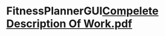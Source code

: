 # FitnessPlannerGUI[Compelete Description Of Work.pdf](https://github.com/nischay-tayal/FitnessPlannerGUI/files/9314055/Compelete.Description.Of.Work.pdf)
